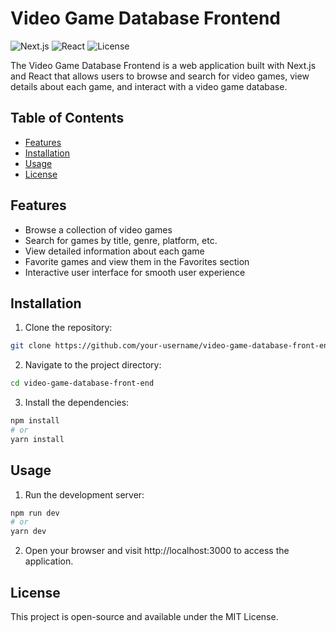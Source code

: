 # Video Game Database Frontend

![Next.js](https://img.shields.io/badge/Next.js-^11.0.0-blueviolet)
![React](https://img.shields.io/badge/React-^17.0.0-blue)
![License](https://img.shields.io/badge/license-MIT-green)

The Video Game Database Frontend is a web application built with Next.js and React that allows users to browse and search for video games, view details about each game, and interact with a video game database.

## Table of Contents

- [Features](#features)
- [Installation](#installation)
- [Usage](#usage)
- [License](#license)

## Features

- Browse a collection of video games
- Search for games by title, genre, platform, etc.
- View detailed information about each game
- Favorite games and view them in the Favorites section
- Interactive user interface for smooth user experience


## Installation

1. Clone the repository:

```bash
git clone https://github.com/your-username/video-game-database-front-end.git
```

2. Navigate to the project directory:
```bash
cd video-game-database-front-end
```

3. Install the dependencies:
```bash
npm install
# or
yarn install
```

## Usage

1. Run the development server:
```bash
npm run dev
# or
yarn dev
```

2. Open your browser and visit http://localhost:3000 to access the application.

## License

This project is open-source and available under the MIT License.
